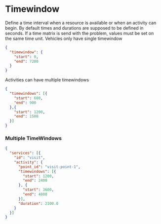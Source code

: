 # Timewindow

Define a time interval when a resource is available or when an activity can begin. By default times and durations are supposed to be defined in seconds. If a time matrix is send with the problem, values must be set on the same time unit.
Vehicles only have single timewindow

```json
{
  "timewindow": {
    "start": 0,
    "end": 7200
  }
}
```

Activities can have multiple timewindows

```json
{
  "timewindows": [{
    "start": 600,
    "end": 900
  },{
    "start": 1200,
    "end": 1500
  }]
}
```

### <a name="multiple-timewindows"></a>Multiple TimeWindows

```json
{
  "services": [{
    "id": "visit",
    "activity": {
      "point_id": "visit-point-1",
      "timewindows": [{
        "start": 1200,
        "end": 2400
      }, {
        "start": 3600,
        "end": 4800
      }],
      "duration": 2100.0
    }
  }]
}
```
